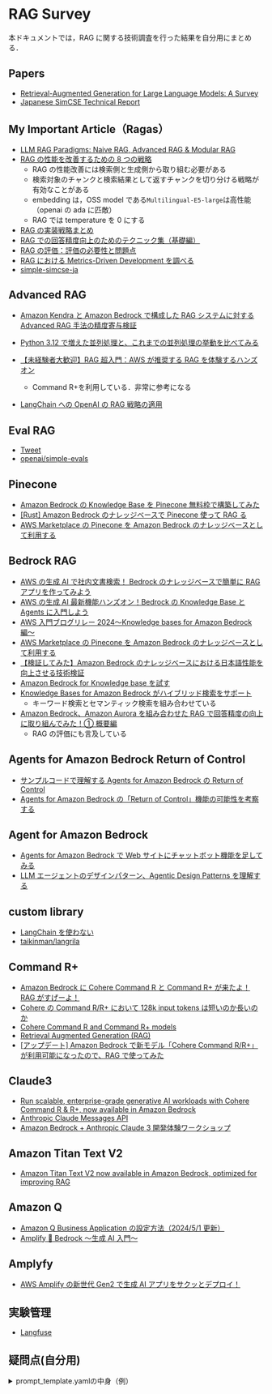 # RAG Survey

本ドキュメントでは，RAG に関する技術調査を行った結果を自分用にまとめる．

## Papers

- [Retrieval-Augmented Generation for Large Language Models: A Survey](https://arxiv.org/abs/2312.10997)
- [Japanese SimCSE Technical Report](https://arxiv.org/abs/2310.19349)

## My Important Article（Ragas）

- [LLM RAG Paradigms: Naive RAG, Advanced RAG & Modular RAG](https://medium.com/@drjulija/what-are-naive-rag-advanced-rag-modular-rag-paradigms-edff410c202e)
- [RAG の性能を改善するための 8 つの戦略](https://fintan.jp/page/10301/)
  - RAG の性能改善には検索側と生成側から取り組む必要がある
  - 検索対象のチャンクと検索結果として返すチャンクを切り分ける戦略が有効なことがある
  - embedding は，OSS model である`Multilingual-E5-large`は高性能（openai の ada に匹敵）
  - RAG では temperature を 0 にする
- [RAG の実装戦略まとめ](https://qiita.com/jw-automation/items/045917be7b558509fdf2)
- [RAG での回答精度向上のためのテクニック集（基礎編）](https://zenn.dev/knowledgesense/articles/47de9ead8029ba)
- [RAG の評価：評価の必要性と問題点](https://tech.beatrust.com/entry/2024/05/01/RAG%E3%81%AE%E8%A9%95%E4%BE%A1%EF%BC%9A%E8%A9%95%E4%BE%A1%E3%81%AE%E5%BF%85%E8%A6%81%E6%80%A7%E3%81%A8%E5%95%8F%E9%A1%8C%E7%82%B9)
- [RAG における Metrics-Driven Development を調べる](https://www.nogawanogawa.com/entry/metrics_driven_development)
- [simple-simcse-ja](https://github.com/hppRC/simple-simcse-ja)

## Advanced RAG

- [Amazon Kendra と Amazon Bedrock で構成した RAG システムに対する Advanced RAG 手法の精度寄与検証](https://aws.amazon.com/jp/blogs/news/verifying-the-accuracy-contribution-of-advanced-rag-methods-on-rag-systems-built-with-amazon-kendra-and-amazon-bedrock/)
- [Python 3.12 で増えた並列処理と、これまでの並列処理の挙動を比べてみる](https://qiita.com/ShotaOki/items/3198eb695e1c6aa8cdaa)
- [【未経験者大歓迎】RAG 超入門：AWS が推奨する RAG を体験するハンズオン](https://qiita.com/moritalous/items/61f91039c13aeb9a51eb)

  - Command R+を利用している．非常に参考になる

- [LangChain への OpenAI の RAG 戦略の適用](https://note.com/npaka/n/n62cd25213679)

## Eval RAG

- [Tweet](https://x.com/SnowGushiGit/status/1785901559735632146)
- [openai/simple-evals](https://github.com/openai/simple-evals)

## Pinecone

- [Amazon Bedrock の Knowledge Base を Pinecone 無料枠で構築してみた](https://benjamin.co.jp/blog/technologies/bedrock-knowledgeaase-pinecone/)
- [[Rust] Amazon Bedrock のナレッジベースで Pinecone 使って RAG る](https://dev.classmethod.jp/articles/rust-bedrock-pinecode-rag/)
- [AWS Marketplace の Pinecone を Amazon Bedrock のナレッジベースとして利用する](https://aws.amazon.com/jp/blogs/news/leveraging-pinecone-on-aws-marketplace-as-a-knowledge-base-for-amazon-bedrock/)

## Bedrock RAG

- [AWS の生成 AI で社内文書検索！ Bedrock のナレッジベースで簡単に RAG アプリを作ってみよう](https://qiita.com/minorun365/items/24dfb0ea3afde6ed0a56)
- [AWS の生成 AI 最新機能ハンズオン！Bedrock の Knowledge Base と Agents に入門しよう](https://qiita.com/minorun365/items/86a3667290a8e5657f65)
- [AWS 入門ブログリレー 2024〜Knowledge bases for Amazon Bedrock 編〜](https://dev.classmethod.jp/articles/introduction-2024-knowledge-bases-for-amazon-bedrock/)
- [AWS Marketplace の Pinecone を Amazon Bedrock のナレッジベースとして利用する](https://aws.amazon.com/jp/blogs/news/leveraging-pinecone-on-aws-marketplace-as-a-knowledge-base-for-amazon-bedrock/)
- [【検証してみた】Amazon Bedrock のナレッジベースにおける日本語性能を向上させる技術検証](https://www.fsi.co.jp/blog/10661/)
- [Amazon Bedrock for Knowledge base を試す](https://zenn.dev/kun432/scraps/c3d65c44e60755)
- [Knowledge Bases for Amazon Bedrock がハイブリッド検索をサポート](https://aws.amazon.com/jp/blogs/news/knowledge-bases-for-amazon-bedrock-now-supports-hybrid-search/)
  - キーワード検索とセマンティック検索を組み合わせている
- [Amazon Bedrock、Amazon Aurora を組み合わせた RAG で回答精度の向上に取り組んでみた！① 概要編](https://qiita.com/Naoki_Ishihara/items/9f1b852917de19141847)
  - RAG の評価にも言及している

## Agents for Amazon Bedrock Return of Control

- [サンプルコードで理解する Agents for Amazon Bedrock の Return of Control](https://qiita.com/hayao_k/items/3478b43d73f576a591a1?utm_campaign=post_article&utm_medium=twitter&utm_source=twitter_share)
- [Agents for Amazon Bedrock の「Return of Control」機能の可能性を考察する](https://qiita.com/nasuvitz/items/2eb13a8b75e78cf11e8a)

## Agent for Amazon Bedrock

- [Agents for Amazon Bedrock で Web サイトにチャットボット機能を足してみる](https://zenn.dev/akring/articles/55fe4c6b9b1614)
- [LLM エージェントのデザインパターン、Agentic Design Patterns を理解する](https://zenn.dev/loglass/articles/b9ee37737deb85)

## custom library

- [LangChain を使わない](https://tech-blog.abeja.asia/entry/advent-2023-day13)
- [taikinman/langrila](https://github.com/taikinman/langrila)

## Command R+

- [Amazon Bedrock に Cohere Command R と Command R+ が来たよ！RAG がすげーよ！](https://qiita.com/moritalous/items/16797ea9d82295f40b5e)
- [Cohere の Command R/R+ において 128k input tokens は短いのか長いのか](https://qiita.com/kazuneet/items/3958eb42f45e7a8b9072)
- [Cohere Command R and Command R+ models](https://docs.aws.amazon.com/bedrock/latest/userguide/model-parameters-cohere-command-r-plus.html)
- [Retrieval Augmented Generation (RAG)](https://docs.cohere.com/docs/retrieval-augmented-generation-rag)
- [[アップデート] Amazon Bedrock で新モデル「Cohere Command R/R+」が利用可能になったので、RAG で使ってみた](https://dev.classmethod.jp/articles/amazon-bedrock-cohere-command-r-rag/)

## Claude3

- [Run scalable, enterprise-grade generative AI workloads with Cohere Command R & R+, now available in Amazon Bedrock](https://aws.amazon.com/jp/blogs/aws/run-scalable-enterprise-grade-generative-ai-workloads-with-cohere-r-r-now-available-in-amazon-bedrock/)
- [Anthropic Claude Messages API](https://docs.aws.amazon.com/bedrock/latest/userguide/model-parameters-anthropic-claude-messages.html)
- [Amazon Bedrock + Anthropic Claude 3 開発体験ワークショップ](https://catalog.us-east-1.prod.workshops.aws/workshops/7271111a-22bd-40e7-971a-817b0c083c67/ja-JP)

## Amazon Titan Text V2

- [Amazon Titan Text V2 now available in Amazon Bedrock, optimized for improving RAG](https://aws.amazon.com/jp/blogs/aws/amazon-titan-text-v2-now-available-in-amazon-bedrock-optimized-for-improving-rag/)

## Amazon Q

- [Amazon Q Business Application の設定方法（2024/5/1 更新）](https://qiita.com/Neville/items/8bc10b1b7a29faae1c6b)
- [Amplify 🩷 Bedrock 〜生成 AI 入門〜](https://speakerdeck.com/minorun365/amplify-bedrock-sheng-cheng-airu-men?slide=29)

## Amplyfy

- [AWS Amplify の新世代 Gen2 で生成 AI アプリをサクッとデプロイ！](https://qiita.com/minorun365/items/5cfb4ff874e90332f7ec)

## 実験管理

- [Langfuse](https://x.com/MLBear2/status/1785816270748926414)

## 疑問点(自分用)

<details>
<summary>prompt_template.yamlの中身（例）</summary>
<br/>

- OpenSearch Serverless で Analyzer を設定している場合，各チャンクに対して Char Filter, Tokenizer, Token Filter が実行され，その後 Embedding が行われるのか？
- Knowledge Base で自身で特有のチャンキング戦略を取りたい場合（例えば，LangChain の RecursiveCharacterTextSplitterplitter を利用して各パラグラフでチャンキングしたい場合など），事前に文書を前処理で split して s3 に保存しておく必要があるのか？

  - [Zenn の記事](https://zenn.dev/kun432/scraps/c3d65c44e60755)では，QA の CSV ファイルの各行を別ファイルとして書き出している．

- 疑問点（retrieve_and_generate の返り値について）

`response = bedrock_agent_client.retrieve_and_generate`[1] の返り値につきまして，以下の違いをご教示いただきたいです．

- (a) response['citations'][0]['generatedResponsePart']['textResponsePart']['text']
- (b) response['output']['text']

以下の公式ドキュメント[2][3]によると，(a)は「引用部を含む，生成されたテキスト（の一部？）」であり，(b)は「knowledge base のクエリから生成されたレスポンス」と明記されております．しかし，複数回`retrieve_and_generate`を実行しましたが，上記(a)と(b)は同値でした．こちらにつきまして，(a)と(b)の差分は無いのかどうかご教示いただけますと幸いです．

よろしくお願いいたします．

[1]: https://docs.aws.amazon.com/bedrock/latest/APIReference/API_agent-runtime_RetrieveAndGenerate.html
[2]: https://docs.aws.amazon.com/bedrock/latest/APIReference/API_agent-runtime_RetrieveAndGenerateOutput.html#bedrock-Type-agent-runtime_RetrieveAndGenerateOutput-text
[3]: https://docs.aws.amazon.com/bedrock/latest/APIReference/API_agent-runtime_TextResponsePart.html#bedrock-Type-agent-runtime_TextResponsePart-text

</details>
<br/>
